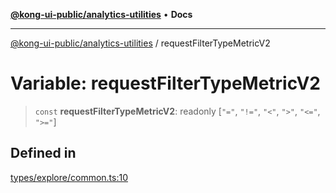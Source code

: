 [**@kong-ui-public/analytics-utilities**](../README.md) • **Docs**

***

[@kong-ui-public/analytics-utilities](../README.md) / requestFilterTypeMetricV2

# Variable: requestFilterTypeMetricV2

> `const` **requestFilterTypeMetricV2**: readonly [`"="`, `"!="`, `"<"`, `">"`, `"<="`, `">="`]

## Defined in

[types/explore/common.ts:10](https://github.com/Kong/public-ui-components/blob/main/packages/analytics/analytics-utilities/src/types/explore/common.ts#L10)
